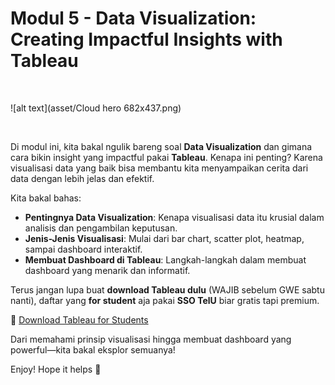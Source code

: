 # Modul 5 - Data Visualization: Creating Impactful Insights with Tableau

<br>

![alt text](asset/Cloud hero 682x437.png)

<br>

Di modul ini, kita bakal ngulik bareng soal **Data Visualization** dan gimana cara bikin insight yang impactful pakai **Tableau**. Kenapa ini penting? Karena visualisasi data yang baik bisa membantu kita menyampaikan cerita dari data dengan lebih jelas dan efektif.

Kita bakal bahas:
- **Pentingnya Data Visualization**: Kenapa visualisasi data itu krusial dalam analisis dan pengambilan keputusan.
- **Jenis-Jenis Visualisasi**: Mulai dari bar chart, scatter plot, heatmap, sampai dashboard interaktif.
- **Membuat Dashboard di Tableau**: Langkah-langkah dalam membuat dashboard yang menarik dan informatif.

Terus jangan lupa buat **download Tableau dulu** (WAJIB sebelum GWE sabtu nanti), daftar yang **for student** aja pakai **SSO TelU** biar gratis tapi premium.

🔗 [Download Tableau for Students](https://www.tableau.com/academic/students)

Dari memahami prinsip visualisasi hingga membuat dashboard yang powerful—kita bakal eksplor semuanya! 

Enjoy! Hope it helps 🚀
